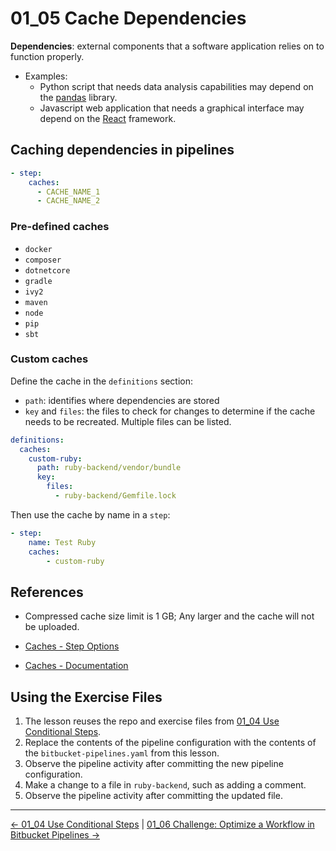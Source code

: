 # 01_05 Cache Dependencies

**Dependencies**: external components that a software application
relies on to function properly.

- Examples:
  - Python script that needs data analysis capabilities may depend on the [pandas](https://pandas.pydata.org/) library.
  - Javascript web application that needs a graphical interface may depend on the [React](https://react.dev/) framework.

## Caching dependencies in pipelines

```yaml
- step:
    caches:
      - CACHE_NAME_1
      - CACHE_NAME_2
```

### Pre-defined caches

- `docker`
- `composer`
- `dotnetcore`
- `gradle`
- `ivy2`
- `maven`
- `node`
- `pip`
- `sbt`

### Custom caches

Define the cache in the `definitions` section:

- `path`: identifies where dependencies are stored
- `key` and `files`: the files to check for changes to determine if the cache needs to be recreated. Multiple files can be listed.

```yaml
definitions:
  caches:
    custom-ruby:
      path: ruby-backend/vendor/bundle
      key:
        files:
          - ruby-backend/Gemfile.lock
```

Then use the cache by name in a `step`:

```yaml
- step:
    name: Test Ruby
    caches:
        - custom-ruby
```

## References

- Compressed cache size limit is 1 GB; Any larger and the cache will not be uploaded.

- [Caches - Step Options](https://support.atlassian.com/bitbucket-cloud/docs/step-options/#Caches)
- [Caches - Documentation](https://support.atlassian.com/bitbucket-cloud/docs/cache-dependencies/)

## Using the Exercise Files

1. The lesson reuses the repo and exercise files from [01_04 Use Conditional Steps](../01_04_use_conditional_steps/README.md).
1. Replace the contents of the pipeline configuration with the contents of the `bitbucket-pipelines.yaml` from this lesson.
1. Observe the pipeline activity after committing the new pipeline configuration.
1. Make a change to a file in `ruby-backend`, such as adding a comment.
1. Observe the pipeline activity after committing the updated file.

<!-- FooterStart -->
---
[← 01_04 Use Conditional Steps](../01_04_use_conditional_steps/README.md) | [01_06 Challenge: Optimize a Workflow in Bitbucket Pipelines →](../01_06_challenge_optimize_a_pipeline/README.md)
<!-- FooterEnd -->
